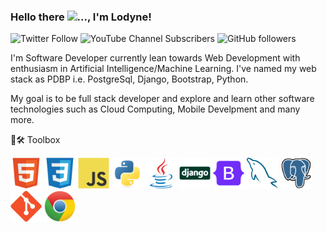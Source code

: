 ### Hello there <img src="https://raw.githubusercontent.com/MartinHeinz/MartinHeinz/master/wave.gif" width="30px">..., I'm Lodyne!


![Twitter Follow](https://img.shields.io/twitter/follow/lodynemark?style=social)  ![YouTube Channel Subscribers](https://img.shields.io/youtube/channel/subscribers/UCIxVNqfUy6oznqTM40uCFBQ?style=social) ![GitHub followers](https://img.shields.io/github/followers/lodyne?style=social)

I'm Software Developer currently lean towards Web Development with enthusiasm in Artificial Intelligence/Machine Learning.
I've named my web stack as PDBP i.e. PostgreSql, Django, Bootstrap, Python.

My goal is to be full stack developer and explore and learn other software technologies such as Cloud Computing, Mobile Develpment and many more.

🧰🛠 Toolbox

<img src="https://github.com/devicons/devicon/blob/master/icons/html5/html5-original.svg" alt="HTML logo" width="50" height="50" /> <img src="https://github.com/devicons/devicon/blob/master/icons/css3/css3-original.svg" alt="CSS logo" width="50" height="50" /> <img src="https://github.com/devicons/devicon/blob/master/icons/javascript/javascript-original.svg" alt="JavaScript logo" width="50" height="50" /> <img src="https://github.com/devicons/devicon/blob/master/icons/python/python-original.svg" alt="Python logo" width="50" height="50" /> <img src="https://github.com/devicons/devicon/blob/master/icons/java/java-original.svg" alt="Java logo" width="50" height="50" /> <img src="https://github.com/devicons/devicon/blob/master/icons/django/django-original.svg" alt="Django logo" width="50" height="50" /> <img src="https://github.com/devicons/devicon/blob/master/icons/bootstrap/bootstrap-plain.svg" alt="Bootstrap logo" width="50" height="50" /> <img src="https://github.com/devicons/devicon/blob/master/icons/mysql/mysql-original.svg" alt="Mysql logo" width="50" height="50" /> <img src="https://github.com/devicons/devicon/blob/master/icons/postgresql/postgresql-original.svg" alt="PostgreSql logo" width="50" height="50" /> <img src="https://github.com/devicons/devicon/blob/master/icons/git/git-original.svg" alt="Git logo" width="50" height="50" /> <img src="https://github.com/devicons/devicon/blob/master/icons/chrome/chrome-original.svg" alt="Chrome logo" width="50" height="50" />
